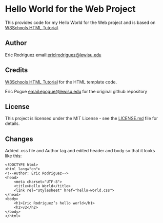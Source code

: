 # Hello World for the Web Project
This provides code for my Hello World for the Web project and is based on 
[W3Schools HTML Tutorial](https://www.w3schools.com/html/). 

## Author
Eric Rodriguez email:ericlrodriguez@lewisu.edu

## Credits
[W3Schools HTML Tutorial](https://www.w3schools.com/html/) for the HTML template code.

Eric Pogue [email:epogue@lewisu.edu](mailto:epogue@lewisu.edu) for the original github repository
## License
This project is licensed under the MIT License - see the [LICENSE.md](LICENSE) file for details.

## Changes
Added .css file and Author tag and edited header and body so that it looks like this:
```
<!DOCTYPE html>
<html lang="en">
<!--Author: Eric Rodriguez-->
<head>
    <meta charset="UTF-8">
    <title>Hello World</title>
    <link rel="stylesheet" href="hello-world.css">
</head>
<body>
    <h1>Eric Rodriguez’s hello world</h1>
    <h2>v2</h2>
</body>
</html>
